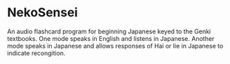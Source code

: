 # NekoSensei
An audio flashcard program for beginning Japanese
keyed to the Genki textbooks.  One mode speaks in English and listens in Japanese.
Another mode speaks in Japanese and allows responses of Hai or Iie in Japanese to 
indicate recongition.
